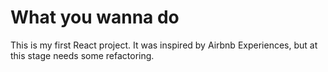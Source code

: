 # What you wanna do

This is my first React project. It was inspired by Airbnb Experiences, but at this stage needs some refactoring.